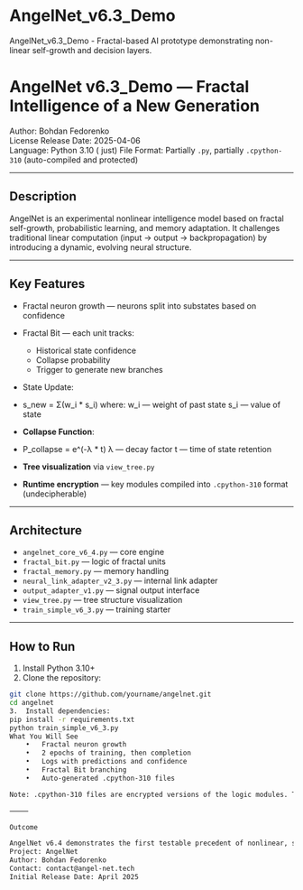 # AngelNet_v6.3_Demo
AngelNet_v6.3_Demo - Fractal-based AI prototype demonstrating non-linear self-growth and decision layers.
# AngelNet v6.3_Demo — Fractal Intelligence of a New Generation

Author: Bohdan Fedorenko  
License 
Release Date: 2025-04-06  
Language: Python 3.10 ( just)
File Format: Partially `.py`, partially `.cpython-310` (auto-compiled and protected)

---

## Description

AngelNet is an experimental nonlinear intelligence model based on fractal self-growth, probabilistic learning, and memory adaptation. It challenges traditional linear computation (input → output → backpropagation) by introducing a dynamic, evolving neural structure.

---

## Key Features

- Fractal neuron growth — neurons split into substates based on confidence
- Fractal Bit — each unit tracks:
  - Historical state confidence
  - Collapse probability
  - Trigger to generate new branches

- State Update:
- s_new = Σ(w_i * s_i)
where:
w_i — weight of past state
s_i — value of state
- **Collapse Function**:
- P_collapse = e^(-λ * t)
λ — decay factor
t — time of state retention
- **Tree visualization** via `view_tree.py`
- **Runtime encryption** — key modules compiled into `.cpython-310` format (undecipherable)

---

## Architecture

- `angelnet_core_v6_4.py` — core engine
- `fractal_bit.py` — logic of fractal units
- `fractal_memory.py` — memory handling
- `neural_link_adapter_v2_3.py` — internal link adapter
- `output_adapter_v1.py` — signal output interface
- `view_tree.py` — tree structure visualization
- `train_simple_v6_3.py` — training starter

---

## How to Run

1. Install Python 3.10+
2. Clone the repository:
```bash
git clone https://github.com/yourname/angelnet.git
cd angelnet
3.	Install dependencies:
pip install -r requirements.txt
python train_simple_v6_3.py
What You Will See
	•	Fractal neuron growth
	•	2 epochs of training, then completion
	•	Logs with predictions and confidence
	•	Fractal Bit branching
	•	Auto-generated .cpython-310 files

Note: .cpython-310 files are encrypted versions of the logic modules. This is a Proof of Emergent Security Layer and intentional obfuscation.

⸻

Outcome

AngelNet v6.4 demonstrates the first testable precedent of nonlinear, self-organizing, fractal growth in neural architecture. Further developments will be published in upcoming versions.
Project: AngelNet
Author: Bohdan Fedorenko
Contact: contact@angel-net.tech
Initial Release Date: April 2025
